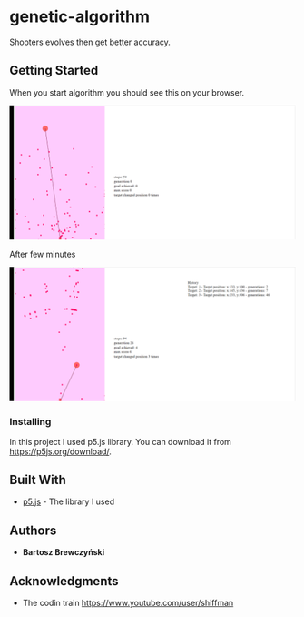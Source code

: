 # genetic-algorithm
Shooters evolves then get better accuracy.

## Getting Started

  When you start algorithm you should see this on your browser.
  
![](genetic-shooter.gif)

 After few minutes
 
![](genetic-shooter2.gif)


### Installing

In this project I used p5.js library. You can download it from https://p5js.org/download/.

## Built With

* [p5.js](https://p5js.org/reference/) - The library I used

## Authors

* **Bartosz Brewczyński** 

## Acknowledgments

* The codin train https://www.youtube.com/user/shiffman
